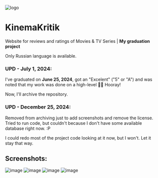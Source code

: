 ![logo](https://github.com/user-attachments/assets/17217ef9-126c-473b-a094-adfbb2da78a0)

# KinemaKritik
Website for reviews and ratings of Movies &amp; TV Series | **My graduation project**

Only Russian language is available.

### UPD - July 1, 2024:
I've graduated on **June 25, 2024**, got an "Excelent" ("5" or "A") and was noted that my work was done on a high-level 🥳🎉 Hooray!

Now, I'll archive the repository.

### UPD - December 25, 2024:
Removed from archiving just to add screenshots and remove the license. Tried to run code, but couldn't because I don't have some available database right now. :P

I could redo most of the project code looking at it now, but I won't. Let it stay that way.

## Screenshots:

![image](https://github.com/user-attachments/assets/b9d33321-4a4c-4138-912c-9d4fe5a53438)
![image](https://github.com/user-attachments/assets/a24ad53e-ef4e-443c-9e06-28c1a581f2f9)
![image](https://github.com/user-attachments/assets/8365d9d4-d60d-409f-8985-0d2ee1dfeab2)
![image](https://github.com/user-attachments/assets/7ab77749-2ba8-4198-a9eb-2bb2fd7a4336)